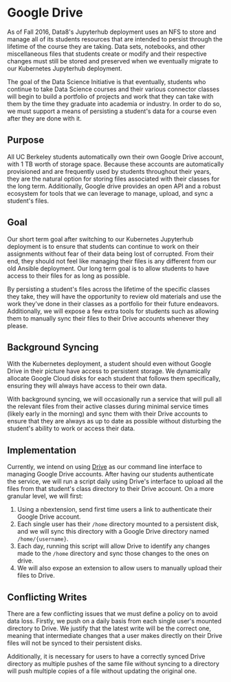 # Google Drive
As of Fall 2016, Data8's Jupyterhub deployment uses an NFS to store and manage all of its students resources that are intended to persist through the lifetime of the course they are taking. Data sets, notebooks, and other miscellaneous files that students create or modify and their respective changes must still be stored and preserved when we eventually migrate to our Kubernetes Jupyterhub deployment.

The goal of the Data Science Initiative is that eventually, students who continue to take Data Science courses and their various connector classes will begin to build a portfolio of projects and work that they can take with them by the time they graduate into academia or industry. In order to do so, we must support a means of persisting a student's data for a course even after they are done with it. 

## Purpose

All UC Berkeley students automatically own their own Google Drive account, with 1 TB worth of storage space. Because these accounts are automatically provisioned and are frequently used by students throughout their years, they are the natural option for storing files associated with their classes for the long term. Additionally, Google drive provides an open API and a robust ecosystem for tools that we can leverage to manage, upload, and sync a student's files.

## Goal

Our short term goal after switching to our Kubernetes Jupyterhub deployment is to ensure that students can continue to work on their assignments without fear of their data being lost of corrupted. From their end, they should not feel like managing their files is any different from our old Ansible deployment. Our long term goal is to allow students to have access to their files for as long as possible.

By persisting a student's files across the lifetime of the specific classes they take, they will have the opportunity to review old materials and use the work they've done in their classes as a portfolio for their future endeavors. Additionally, we will expose a few extra tools for students such as allowing them to manually sync their files to their Drive accounts whenever they please.

## Background Syncing

With the Kubernetes deployment, a student should even without Google Drive in their picture have access to persistent storage. We dynamically allocate Google Cloud disks for each student that follows them specifically, ensuring they will always have access to their own data.

With background syncing, we will occasionally run a service that will pull all the relevant files from their active classes during minimal service times (likely early in the morning) and sync them with their Drive accounts to ensure that they are always as up to date as possible without disturbing the student's ability to work or access their data.

## Implementation

Currently, we intend on using [Drive](https://github.com/prasmussen/gdrive) as our command line interface to managing Google Drive accounts. After having our students authenticate the service, we will run a script daily using Drive's interface to upload all the files from that student's class directory to their Drive account. On a more granular level, we will first:

1. Using a nbextension, send first time users a link to authenticate their Google Drive account.
2. Each single user has their `/home` directory mounted to a persistent disk, and we will sync this directory with a Google Drive directory named `/home/{username}`.
3. Each day, running this script will allow Drive to identify any changes made to the `/home` directory and sync those changes to the ones on drive. 
4. We will also expose an extension to allow users to manually upload their files to Drive.

## Conflicting Writes

There are a few conflicting issues that we must define a policy on to avoid data loss. Firstly, we push on a daily basis from each single user's mounted directory to Drive. We justify that the latest write will be the correct one, meaning that intermediate changes that a user makes directly on their Drive files will not be synced to their persistent disks.

Additionally, it is necessary for users to have a correctly synced Drive directory as multiple pushes of the same file without syncing to a directory will push multiple copies of a file without updating the original one.
